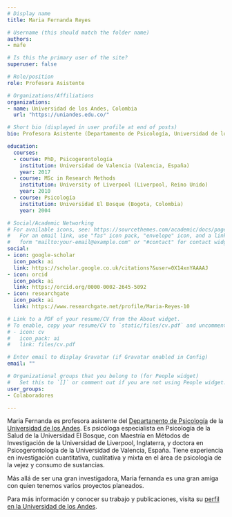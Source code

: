 ```yaml
---
# Display name
title: Maria Fernanda Reyes

# Username (this should match the folder name)
authors:
- mafe

# Is this the primary user of the site?
superuser: false

# Role/position
role: Profesora Asistente

# Organizations/Affiliations
organizations:
- name: Universidad de los Andes, Colombia
  url: "https://uniandes.edu.co/"

# Short bio (displayed in user profile at end of posts)
bio: Profesora Asistente (Departamento de Psicología, Universidad de los Andes, Colombia).

education:
  courses:
  - course: PhD, Psicogerontología
    institution: Universidad de Valencia (Valencia, España)
    year: 2017
  - course: MSc in Research Methods
    institution: University of Liverpool (Liverpool, Reino Unido)
    year: 2010
  - course: Psicología
    institution: Universidad El Bosque (Bogota, Colombia)
    year: 2004

# Social/Academic Networking
# For available icons, see: https://sourcethemes.com/academic/docs/page-builder/#icons
#   For an email link, use "fas" icon pack, "envelope" icon, and a link in the
#   form "mailto:your-email@example.com" or "#contact" for contact widget.
social:
- icon: google-scholar
  icon_pack: ai
  link: https://scholar.google.co.uk/citations?&user=0X14xnYAAAAJ
- icon: orcid
  icon_pack: ai
  link: https://orcid.org/0000-0002-2645-5092
- icon: researchgate
  icon_pack: ai
  link: https://www.researchgate.net/profile/Maria-Reyes-10

# Link to a PDF of your resume/CV from the About widget.
# To enable, copy your resume/CV to `static/files/cv.pdf` and uncomment the lines below.
# - icon: cv
#   icon_pack: ai
#   link: files/cv.pdf

# Enter email to display Gravatar (if Gravatar enabled in Config)
email: ""

# Organizational groups that you belong to (for People widget)
#   Set this to `[]` or comment out if you are not using People widget.
user_groups:
- Colaboradores

---
```


Maria Fernanda es profesora asistente del [Departanento de Psicología](https://cienciassociales.uniandes.edu.co/psicologia) de la [Universidad de los Andes](https://uniandes.edu.co/). Es psicóloga especialista en Psicología de la Salud de la Universidad El Bosque, con Maestría en Métodos de Investigación de la Universidad de Liverpool, Inglaterra, y doctora en Psicogerontología de la Universidad de Valencia, España. Tiene experiencia en investigación cuantitativa, cualitativa y mixta en el área de psicología de la vejez y consumo de sustancias.

Más allá de ser una gran investigadora, Maria fernanda es una gran amiga con quien tenemos varios proyectos planeados. 

Para más información y conocer su trabajo y publicaciones, visita su [perfil en la Universidad de los Andes](https://cienciassociales.uniandes.edu.co/psicologia/profesores/maria-fernanda-reyes-rodriguez/).
